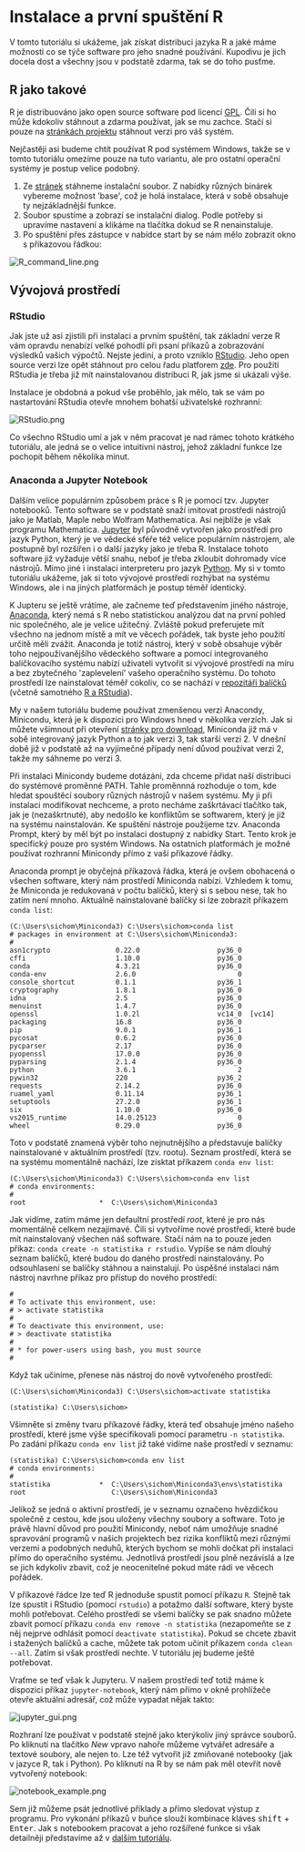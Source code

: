# Instalace a první spuštění R

V tomto tutoriálu si ukážeme, jak získat distribuci jazyka R a jaké máme možnosti co se týče software pro jeho snadné používání. Kupodivu je jich docela dost a všechny jsou v podstatě zdarma, tak se do toho pusťme.

## R jako takové

R je distribuováno jako open source software pod licencí [GPL](https://github.com/wch/r-source/blob/trunk/COPYING). Čili si ho může kdokoliv stáhnout a zdarma používat, jak se mu zachce. Stačí si pouze na [stránkách projektu](https://cloud.r-project.org/) stáhnout verzi pro váš systém.

Nejčastěji asi budeme chtít používat R pod systémem Windows, takže se v tomto tutoriálu omezíme pouze na tuto variantu, ale pro ostatní operační systémy je postup velice podobný.

 1. Ze [stránek](https://cloud.r-project.org/) stáhneme instalační soubor. Z nabídky různých binárek vybereme možnost 'base', což je holá instalace, která v sobě obsahuje ty nejzákladnější funkce.
 2. Soubor spustíme a zobrazí se instalační dialog. Podle potřeby si upravíme nastavení a klikáme na tlačítka dokud se R nenainstaluje.
 3. Po spuštění přes zástupce v nabídce start by se nám mělo zobrazit okno s příkazovou řádkou:
    
![R_command_line.png](R_command_line.png  "R_command_line.png")

## Vývojová prostředí

### RStudio

Jak jste už asi zjistili při instalaci a prvním spuštění, tak základní verze R vám opravdu nenabízí velké pohodlí při psaní příkazů a zobrazování výsledků vašich výpočtů. Nejste jediní, a proto vzniklo [RStudio](https://www.rstudio.com). Jeho open source verzi lze opět stáhnout pro celou řadu platforem [zde](https://www.rstudio.com/products/rstudio/download/#download). Pro použití RStudia je třeba již mít nainstalovanou distribuci R, jak jsme si ukázali výše. 

Instalace je obdobná a pokud vše proběhlo, jak mělo, tak se vám po nastartování RStudia otevře mnohem bohatší uživatelské rozhranní:

![RStudio.png](RStudio.png  "RStudio.png")

Co všechno RStudio umí a jak v něm pracovat je nad rámec tohoto krátkého tutoriálu, ale jedná se o velice intuitivní nástroj, jehož základní funkce lze pochopit během několika minut.

### Anaconda a Jupyter Notebook

Dalším velice populárním způsobem práce s R je pomocí tzv. Jupyter notebooků. Tento software se v podstatě snaží imitovat prostředí nástrojů jako je Matlab, Maple nebo Wolfram Mathematica. Asi nejblíže je však programu Mathematica. [Jupyter](http://jupyter.org/) byl původně vytvořen jako prostředí pro jazyk Python, který je ve vědecké sféře též velice populárním nástrojem, ale postupně byl rozšířen i o další jazyky jako je třeba R. Instalace tohoto software již vyžaduje větší snahu, neboť je třeba zkloubit dohromady více nástrojů. Mimo jiné i instalaci interpreteru pro jazyk [Python](https://www.python.org/). My si v tomto tutoriálu ukážeme, jak si toto vývojové prostředí rozhýbat na systému Windows, ale i na jiných platformách je postup téměř identický.

K Jupteru se ještě vrátíme, ale začneme teď představením jiného nástroje, [Anaconda](www.continuum.io/anaconda), který nemá s R nebo statistickou analýzou dat na první pohled nic společného, ale je velice užitečný. Zvláště pokud preferujete mít všechno na jednom místě a mít ve věcech pořádek, tak byste jeho použití určitě měli zvážit. Anaconda je totiž nástroj, který v sobě obsahuje výběr toho nejpoužívanějšího vědeckého software a pomocí integrovaného balíčkovacího systému nabízí uživateli vytvořit si vývojové prostředí na míru a bez zbytečného 'zaplevelení' vašeho operačního systému. Do tohoto prostředí lze nainstalovat téměř cokoliv, co se nachází v [repozitáři balíčků](https://anaconda.org/) (včetně samotného [R a RStudia](https://anaconda.org/r)).

My v našem tutoriálu budeme používat zmenšenou verzi Anacondy, Minicondu, která je k dispozici pro Windows hned v několika verzích. Jak si můžete všimnout při otevření [stránky pro download](https://conda.io/miniconda.html), Miniconda již má v sobě integrovaný jazyk Python a to jak verzi 3, tak starší verzi 2. V dnešní době již v podstatě až na vyjímečné případy není důvod používat verzi 2, takže my sáhneme po verzi 3.

Při instalaci Minicondy budeme dotázáni, zda chceme přidat naší distribuci do systémové proměnné PATH. Tahle proměnnná rozhoduje o tom, kde hledat spouštěcí soubory různých nástrojů v našem systému. My ji při instalaci modifikovat nechceme, a proto necháme zaškrtávací tlačítko tak, jak je (nezaškrtnuté), aby nedošlo ke konfliktům se softwarem, který je již na systému nainstalován. Ke spuštění nástroje použijeme tzv. Anaconda Prompt, který by měl být po instalaci dostupný z nabídky Start. Tento krok je specifický pouze pro systém Windows. Na ostatních platformách je možné používat rozhranní Minicondy přímo z vaší příkazové řádky.

Anaconda prompt je obyčejná příkazová řádka, která je ovšem obohacená o všechen software, který nám prostředí Miniconda nabízí. Vzhledem k tomu, že Miniconda je redukovaná v počtu balíčků, který si s sebou nese, tak ho zatím není mnoho. Aktuálně nainstalované balíčky si lze zobrazit příkazem `conda list`:

```no-highlight
(C:\Users\sichom\Miniconda3) C:\Users\sichom>conda list
# packages in environment at C:\Users\sichom\Miniconda3:
#
asn1crypto                0.22.0                   py36_0
cffi                      1.10.0                   py36_0
conda                     4.3.21                   py36_0
conda-env                 2.6.0                         0
console_shortcut          0.1.1                    py36_1
cryptography              1.8.1                    py36_0
idna                      2.5                      py36_0
menuinst                  1.4.7                    py36_0
openssl                   1.0.2l                   vc14_0  [vc14]
packaging                 16.8                     py36_0
pip                       9.0.1                    py36_1
pycosat                   0.6.2                    py36_0
pycparser                 2.17                     py36_0
pyopenssl                 17.0.0                   py36_0
pyparsing                 2.1.4                    py36_0
python                    3.6.1                         2
pywin32                   220                      py36_2
requests                  2.14.2                   py36_0
ruamel_yaml               0.11.14                  py36_1
setuptools                27.2.0                   py36_1
six                       1.10.0                   py36_0
vs2015_runtime            14.0.25123                    0
wheel                     0.29.0                   py36_0
```

Toto v podstatě znamená výběr toho nejnutnějšího a představuje balíčky nainstalované v aktuálním prostředí (tzv. rootu). Seznam prostředí, která se na systému momentálně nachází, lze získtat příkazem `conda env list`:

```no-highlight
(C:\Users\sichom\Miniconda3) C:\Users\sichom>conda env list
# conda environments:
#
root                  *  C:\Users\sichom\Miniconda3
```

Jak vidíme, zatím máme jen defaultní prostředí *root*, které je pro nás momentálně celkem nezajímavé. Čili si vytvoříme nové prostředí, které bude mít nainstalovaný všechen náš software. Stačí nám na to pouze jeden příkaz: `conda create -n statistika r rstudio`. Vypíše se nám dlouhý seznam balíčků, které budou do daného prostředí nainstalovány. Po odsouhlasení se balíčky stáhnou a nainstalují. Po úspěšné instalaci nám nástroj navrhne příkaz pro přístup do nového prostředí:

```no-highlight
#
# To activate this environment, use:
# > activate statistika
#
# To deactivate this environment, use:
# > deactivate statistika
#
# * for power-users using bash, you must source
#
```

Když tak učiníme, přenese nás nástroj do nově vytvořeného prostředí:

```no-highlight
(C:\Users\sichom\Miniconda3) C:\Users\sichom>activate statistika

(statistika) C:\Users\sichom>
```

Všimněte si změny tvaru příkazové řádky, která teď obsahuje jméno našeho prostředí, které jsme výše specifikovali pomocí parametru `-n statistika`. Po zadání příkazu `conda env list` již také vidíme naše prostředí v seznamu:

```no-highlight
(statistika) C:\Users\sichom>conda env list
# conda environments:
#
statistika            *  C:\Users\sichom\Miniconda3\envs\statistika
root                     C:\Users\sichom\Miniconda3
```

Jelikož se jedná o aktivní prostředí, je v seznamu označeno hvězdičkou společně z cestou, kde jsou uloženy všechny soubory a software. Toto je právě hlavní důvod pro použití Minicondy, neboť nám umožňuje snadné spravování programů v našich projektech bez rizika konfliktů mezi různými verzemi a podobných neduhů, kterých bychom se mohli dočkat při instalaci přímo do operačního systému. Jednotlivá prostředí jsou plně nezávislá a lze se jich kdykoliv zbavit, což je neocenitelné pokud máte rádi ve věcech pořádek.

V příkazové řádce lze teď R jednoduše spustit pomocí příkazu `R`. Stejně tak lze spustit i RStudio (pomocí `rstudio`)  a potažmo další software, který byste mohli potřebovat. Celého prostředí se všemi balíčky se pak snadno můžete zbavit pomocí příkazu `conda env remove -n statistika` (nezapomeňte se z něj nejprve odhlásit pomocí `deactivate statistika`). Pokud se chcete zbavit i stažených balíčků a cache, můžete tak potom učinit příkazem `conda clean --all`. Zatím si však prostředí nechte. V tutoriálu jej budeme ještě potřebovat.

Vraťme se teď však k Jupyteru. V našem prostředí teď totiž máme k dispozici příkaz `jupyter-notebook`, který nám přímo v okně prohlížeče otevře aktuální adresář, což může vypadat nějak takto:

![jupyter_gui.png](jupyter_gui.png  "jupyter_gui.png")

Rozhraní lze používat v podstatě stejně jako kterýkoliv jiný správce souborů. Po kliknutí na tlačítko *New* vpravo nahoře můžeme vytvářet adresáře a textové soubory, ale nejen to. Lze též vytvořit již zmiňované notebooky (jak v jazyce R, tak i Python). Po kliknutí na R by se nám pak měl otevřít nově vytvořený notebook:

![notebook_example.png](notebook_example.png  "notebook_example.png")

Sem již můžeme psát jednotlivé příklady a přímo sledovat výstup z programu. Pro vykonání příkazů v buňce slouží kombinace kláves <kbd>shift</kbd> + <kbd>Enter</kbd>.  Jak s notebookem pracovat a jeho rozšířené funkce si však detailněji představíme až v [dalším tutoriálu](../02/).
